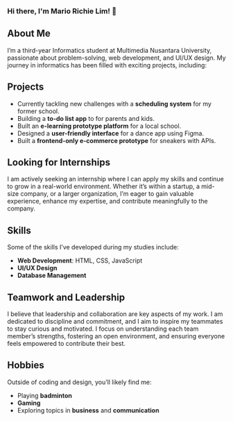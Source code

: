 ### Hi there, I'm Mario Richie Lim! 👋

## About Me
I’m a third-year Informatics student at Multimedia Nusantara University, passionate about problem-solving, web development, and UI/UX design. My journey in informatics has been filled with exciting projects, including:

## Projects
- Currently tackling new challenges with a **scheduling system** for my former school.
- Building a **to-do list app** to for parents and kids.
- Built an **e-learning prototype platform** for a local school.
- Designed a **user-friendly interface** for a dance app using Figma.
- Built a **frontend-only e-commerce prototype** for sneakers with APIs.

## Looking for Internships
I am actively seeking an internship where I can apply my skills and continue to grow in a real-world environment. Whether it’s within a startup, a mid-size company, or a larger organization, I’m eager to gain valuable experience, enhance my expertise, and contribute meaningfully to the company.

## Skills
Some of the skills I’ve developed during my studies include:
- **Web Development**: HTML, CSS, JavaScript
- **UI/UX Design**
- **Database Management**

## Teamwork and Leadership
I believe that leadership and collaboration are key aspects of my work. I am dedicated to discipline and commitment, and I aim to inspire my teammates to stay curious and motivated. I focus on understanding each team member’s strengths, fostering an open environment, and ensuring everyone feels empowered to contribute their best.

## Hobbies
Outside of coding and design, you’ll likely find me:
- Playing **badminton**
- **Gaming**
- Exploring topics in **business** and **communication**
